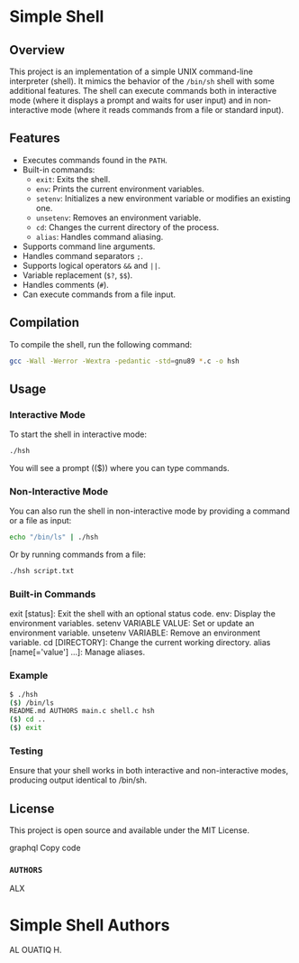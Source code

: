 # Simple Shell

## Overview

This project is an implementation of a simple UNIX command-line interpreter (shell). It mimics the behavior of the `/bin/sh` shell with some additional features. The shell can execute commands both in interactive mode (where it displays a prompt and waits for user input) and in non-interactive mode (where it reads commands from a file or standard input).

## Features

- Executes commands found in the `PATH`.
- Built-in commands:
  - `exit`: Exits the shell.
  - `env`: Prints the current environment variables.
  - `setenv`: Initializes a new environment variable or modifies an existing one.
  - `unsetenv`: Removes an environment variable.
  - `cd`: Changes the current directory of the process.
  - `alias`: Handles command aliasing.
- Supports command line arguments.
- Handles command separators `;`.
- Supports logical operators `&&` and `||`.
- Variable replacement (`$?`, `$$`).
- Handles comments (`#`).
- Can execute commands from a file input.

## Compilation

To compile the shell, run the following command:

```bash
gcc -Wall -Werror -Wextra -pedantic -std=gnu89 *.c -o hsh
```
## Usage
### Interactive Mode
To start the shell in interactive mode:

```bash
./hsh
```
You will see a prompt (($)) where you can type commands.

### Non-Interactive Mode
You can also run the shell in non-interactive mode by providing a command or a file as input:

```bash
echo "/bin/ls" | ./hsh
```
Or by running commands from a file:
```bash
./hsh script.txt
```

### Built-in Commands
exit [status]: Exit the shell with an optional status code.
env: Display the environment variables.
setenv VARIABLE VALUE: Set or update an environment variable.
unsetenv VARIABLE: Remove an environment variable.
cd [DIRECTORY]: Change the current working directory.
alias [name[='value'] ...]: Manage aliases.

### Example
```bash
$ ./hsh
($) /bin/ls
README.md AUTHORS main.c shell.c hsh
($) cd ..
($) exit
```

### Testing
Ensure that your shell works in both interactive and non-interactive modes, producing output identical to /bin/sh.

## License
This project is open source and available under the MIT License.

graphql
Copy code

### `AUTHORS`

ALX

# Simple Shell Authors
AL OUATIQ H.